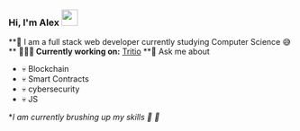 ### Hi, I'm Alex <img src="https://github.com/TheDudeThatCode/TheDudeThatCode/blob/master/Assets/Hi.gif" width="29px">

**:eyes: I am a full stack web developer currently studying Computer Science 😅 **
**👨🏻‍💻 Currently working on:** [Tritio](https://github.com/TritioDev)
**💬 Ask me about 
- :skull: Blockchain
- :skull: Smart Contracts
- :skull: cybersecurity
- :skull: JS


**I am currently brushing up my skills :punch: :muscle:*

